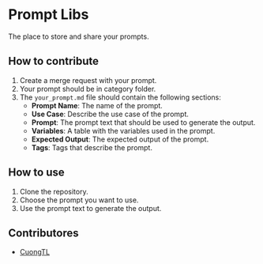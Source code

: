 # Prompt Libs

The place to store and share your prompts.

## How to contribute

1. Create a merge request with your prompt.
2. Your prompt should be in category folder.
3. The `your_prompt.md` file should contain the following sections:
   - **Prompt Name**: The name of the prompt.
   - **Use Case**: Describe the use case of the prompt.
   - **Prompt**: The prompt text that should be used to generate the output.
   - **Variables**: A table with the variables used in the prompt.
   - **Expected Output**: The expected output of the prompt.
   - **Tags**: Tags that describe the prompt.

## How to use

1. Clone the repository.
2. Choose the prompt you want to use.
3. Use the prompt text to generate the output.

## Contributores
- [CuongTL](mailto:cuong.tl@kiotviet.com)